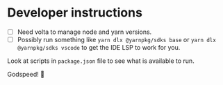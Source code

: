 # Developer instructions

- [ ] Need volta to manage node and yarn versions.
- [ ] Possibly run something like `yarn dlx @yarnpkg/sdks base` or
  `yarn dlx @yarnpkg/sdks vscode` to get the IDE LSP to work for you.

Look at scripts in `package.json` file to see what is available to run.

Godspeed! 🧙
